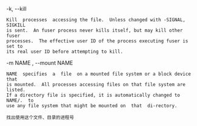 
-k, --kill

    Kill  processes  accessing the file.  Unless changed with -SIGNAL, SIGKILL
    is sent.  An fuser process never kills itself, but may kill other fuser
    processes.  The effective user ID of the process executing fuser is set to
    its real user ID before attempting to kill.


 -m NAME , --mount NAME

    NAME  specifies  a  file  on a mounted file system or a block device that
    is mounted.  All processes accessing files on that file system are listed.
    If a directory file is specified, it is automatically changed to NAME/.  to
    use any file system that might be mounted on  that  di‐rectory.

    找出使用这个文件、目录的进程号
